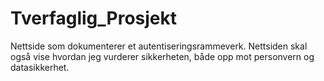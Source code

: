 # Tverfaglig_Prosjekt

Nettside som dokumenterer et autentiseringsrammeverk. Nettsiden skal også vise hvordan jeg vurderer sikkerheten, både opp mot personvern og datasikkerhet. 
